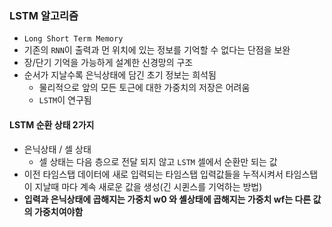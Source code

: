 ### LSTM 알고리즘
- `Long Short Term Memory`
- 기존의 `RNN`이 출력과 먼 위치에 있는 정보를 기억할 수 없다는 단점을 보완
- 장/단기 기억을 가능하게 설계한 신경망의 구조
- 순서가 지날수록 은닉상태에 담긴 초기 정보는 희석됨
  - 물리적으로 앞의 모든 토근에 대한 가중치의 저장은 어려움
  - `LSTM`이 연구됨

#### LSTM 순환 상태 2가지
- 은닉상태 / 셀 상태
  - 셀 상태는 다음 층으로 전달 되지 않고 `LSTM` 셀에서 순환만 되는 값
- 이전 타임스탭 데이터에 새로 입력되는 타임스탭 입력값들을 누적시켜서 타임스탭이 지날때 마다 계속 새로운 값을 생성(긴 시퀸스를 기억하는 방법)
- **입력과 은닉상태에 곱해지는 가중치 w0 와 셸상태에 곱해지는 가중치 wf는 다른 값의 가중치여야함**